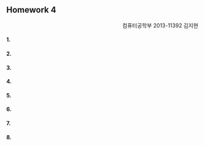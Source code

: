 Homework 4
--------

<p align=right>컴퓨터공학부 2013-11392 김지현</p>

#### 1.


#### 2.
#### 3.
#### 4.
#### 5.
#### 6.
#### 7.
#### 8.
